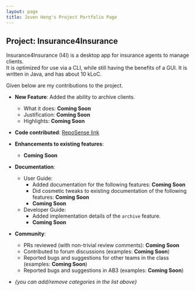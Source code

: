 ```yaml
---
layout: page
title: Joven Heng's Project Portfolio Page
---
```


## Project: Insurance4Insurance

Insurance4Insurance (I4I) is a desktop app for insurance agents to manage clients.  
It is optimized for use via a CLI, while still having the benefits of a GUI. 
It is written in Java, and has about 10 kLoC.

Given below are my contributions to the project.

* **New Feature**: Added the ability to archive clients.
  * What it does: **Coming Soon**
  * Justification: **Coming Soon**
  * Highlights: **Coming Soon**
  
* **Code contributed**: [RepoSense link](https://nus-cs2103-ay2021s1.github.io/tp-dashboard/#breakdown=true&search=t16&sort=groupTitle&sortWithin=title&since=2020-08-14&timeframe=commit&mergegroup=&groupSelect=groupByRepos&checkedFileTypes=docs~functional-code~test-code~other&tabOpen=true&tabType=zoom&zA=Joven-Heng&zR=AY2021S1-CS2103-T16-2%2Ftp%5Bmaster%5D&zACS=272.1138211382114&zS=2020-08-14&zFS=t16&zU=2020-11-05&zMG=false&zFTF=commit&zFGS=groupByRepos&zFR=false)

* **Enhancements to existing features**:
    * **Coming Soon**

* **Documentation**:
  * User Guide:
    * Added documentation for the following features: **Coming Soon**
    * Did cosmetic tweaks to existing documentation of the following features: **Coming Soon**
    * **Coming Soon**
  * Developer Guide:
    * Added implementation details of the `archive` feature.
    * **Coming Soon**

* **Community**:
  * PRs reviewed (with non-trivial review comments): **Coming Soon**
  * Contributed to forum discussions (examples: **Coming Soon**)
  * Reported bugs and suggestions for other teams in the class (examples: **Coming Soon**)
  * Reported bugs and suggestions in AB3 (examples: **Coming Soon**)


* _{you can add/remove categories in the list above}_
